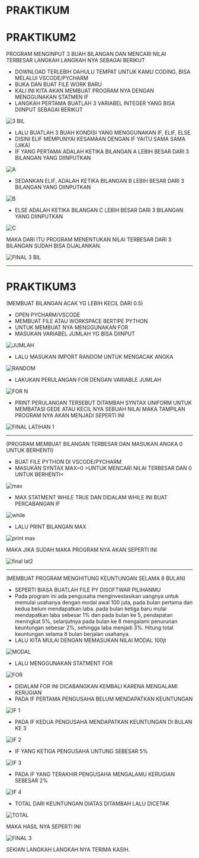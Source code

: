 # PRAKTIKUM
# PRAKTIKUM2
PROGRAM MENGINPUT 3 BUAH BILANGAN DAN MENCARI NILAI TERBESAR
LANGKAH LANGKAH NYA SEBAGAI BERIKUT 

- DOWNLOAD TERLEBIH DAHULU TEMPAT UNTUK KAMU CODING, BISA MELALUI VSCODE/PYCHARM
- BUKA DAN BUAT FILE WORK BARU
- KALI INI KITA AKAN MEMBUAT PROGRAM NYA DENGAN MENGGUNAKAN STATMEN IF
- LANGKAH PERTAMA BUATLAH 3 VARIABEL INTEGER YANG BISA DIINPUT SEBAGAI BERIKUT 

![3 BIL](https://user-images.githubusercontent.com/115516758/200155776-cdd2ebc5-3121-4b51-998a-03f0a0e292a9.PNG)

- LALU BUATLAH 3 BUAH KONDISI YANG MENGGUNAKAN IF, ELIF, ELSE
- DISINI ELIF MEMPUNYAI KESAMAAN DENGAN IF YAITU SAMA SAMA (JIKA)
- IF YANG PERTAMA ADALAH KETIKA BILANGAN A LEBIH BESAR DARI 3 BILANGAN YANG DIINPUTKAN 

![A](https://user-images.githubusercontent.com/115516758/200155838-f344ce5b-d789-4ef5-8599-3e0d277a717d.PNG)

- SEDANKAN ELIF, ADALAH KETIKA BILANGAN B LEBIH BESAR DARI 3 BILANGAN YANG DIINPUTKAN

![B](https://user-images.githubusercontent.com/115516758/200155845-dfa10f23-9356-4240-8ccb-7e7eb9bc0e2e.PNG)

- ELSE ADALAH KETIKA BILANGAN C LEBIH BESAR DARI 3 BILANGAN YANG DIINPUTKAN

![C](https://user-images.githubusercontent.com/115516758/200155848-66c3241f-50d4-434a-814d-7edfe93387b9.PNG)

MAKA DARI ITU PROGRAM MENENTUKAN NILAI TERBESAR DARI 3 BILANGAN SUDAH BISA DIJALANKAN.

![FINAL 3 BIL](https://user-images.githubusercontent.com/115516758/200155898-922b20d0-29d6-4780-8513-caf974a02613.PNG)

-----------------------------------------------------------------------------

# PRAKTIKUM3
(MEMBUAT BILANGAN ACAK YG LEBIH KECIL DARI 0.5)
- OPEN PYCHARM/VSCODE
- MEMBUAT FILE ATAU WORKSPACE BERTIPE PYTHON
- UNTUK MEMBUAT NYA MENGGUNAKAN FOR 
- MASUKAN VARIABEL JUMLAH YG BISA DIINPUT

![JUMLAH](https://user-images.githubusercontent.com/115516758/200155936-c4b1997f-ca32-46b6-b4c5-b93c32aeb4c8.PNG)

- LALU MASUKAN IMPORT RANDOM UNTUK MENGACAK ANGKA 

![RANDOM](https://user-images.githubusercontent.com/115516758/200155962-f9cfd678-b4b6-4fcc-ad16-0d60859f0e63.PNG)

- LAKUKAN PERULANGAN FOR DENGAN VARIABLE JUMLAH

![FOR N](https://user-images.githubusercontent.com/115516758/200156025-1a65dd77-902d-49db-9fd5-6fe9ddb25793.PNG)

- PRINT PERULANGAN TERSEBUT DITAMBAH SYNTAX UNIFORM UNTUK MEMBATASI GEDE ATAU KECIL NYA SEBUAH NILAI
MAKA TAMPILAN PROGRAM NYA AKAN MENJADI SEPERTI INI

![FINAL LATIHAN 1](https://user-images.githubusercontent.com/115516758/200156053-86f8afa6-e031-4bfd-9928-f7bfb248bca4.PNG)

-----------------------------------------------------------------------------
(PROGRAM MEMBUAT BILANGAN TERBESAR DAN MASUKAN ANGKA 0 UNTUK BERHENTI)
- BUAT FILE PYTHON DI VSCODE/PYCHARM
- MASUKAN SYNTAX MAX=0 >UNTUK MENCARI NILAI TERBESAR DAN 0 UNTUK BERHENTI<

![max](https://user-images.githubusercontent.com/115516758/200156093-70e9afe1-09bc-4d1e-9942-da1dfb6d45b5.PNG)

- MAX STATMENT WHILE TRUE DAN DIDALAM WHILE INI BUAT PERCABANGAN IF 

![while](https://user-images.githubusercontent.com/115516758/200156128-358225d0-bf95-4745-871e-bed520fd0f1b.PNG)

- LALU PRINT BILANGAN MAX 

![print max](https://user-images.githubusercontent.com/115516758/200156142-45e33940-201a-4981-99c6-d33f6d3d0144.PNG)

MAKA JIKA SUDAH MAKA PROGRAM NYA AKAN SEPERTI INI 

![final lat2](https://user-images.githubusercontent.com/115516758/200156154-b9913cf8-a2a3-484b-9371-de03a1a82fae.PNG)

----------------------------------------------------------------------------
(MEMBUAT PROGRAM MENGHITUNG KEUNTUNGAN SELAMA 8 BULAN)
- SEPERTI BIASA BUATLAH FILE PY DISOFTWAR PILIHANMU
- Pada program ini ada pengusaha menginvestasikan uangnya untuk memulai usahanya dengan
modal awal 100 juta, pada bulan pertama dan kedua belum mendapatkan laba. pada
bulan ketiga baru mulai mendapatkan laba sebesar 1% dan pada bulan ke 5,
pendapatan meningkat 5%, selanjutnya pada bulan ke 8 mengalami penurunan
keuntungan sebesar 2%, sehingga laba menjadi 3%. Hitung total keuntungan selama 8
bulan berjalan usahanya.
- LALU KITA MULAI DENGAN MEMASUKAN NILAI MODAL 100jt

![MODAL](https://user-images.githubusercontent.com/115516758/200156164-c64cafa3-87fe-4e8e-9a34-58145f04bef0.PNG)

- LALU MENGGUNAKAN STATMENT FOR 

![FOR](https://user-images.githubusercontent.com/115516758/200156192-6d076a62-710a-4478-a382-57e2d1ee36ca.PNG)

- DIDALAM FOR INI DICABANGKAN KEMBALI KARENA MENGALAMI KERUGIAN
- PADA IF PERTAMA PENGUSAHA BELUM MENDAPATKAN KEUNTUNGAN

![IF 1](https://user-images.githubusercontent.com/115516758/200156228-40248652-7afa-4b89-a8e2-0a2ea9815855.PNG)

- PADA IF KEDUA PENGUSAHA MENDAPATKAN KEUNTUNGAN DI BULAN KE 3

![IF 2](https://user-images.githubusercontent.com/115516758/200156237-878bbc69-e79d-41cb-aeb6-24326186ae20.PNG)

- IF YANG KETIGA PENGUSAHA UNTUNG SEBESAR 5%

![IF 3](https://user-images.githubusercontent.com/115516758/200156243-314db7b9-d333-423d-a1d7-0443e06ae5c2.PNG)

- PADA IF YANG TERAKHIR PENGUSAHA MENGALAMU KERUGIAN SEBESAR 2%

![IF 4](https://user-images.githubusercontent.com/115516758/200156251-be27a438-8a3e-488e-99f6-6ff37af1c918.PNG)

- TOTAL DARI KEUNTUNGAN DIATAS DITAMBAH LALU DICETAK

![TOTAL](https://user-images.githubusercontent.com/115516758/200156256-8abe8489-9674-4e68-a5c0-b7af63003757.PNG)

MAKA HASIL NYA SEPERTI INI

![FINAL 3](https://user-images.githubusercontent.com/115516758/200156287-4f24606c-2b21-4e57-b35a-a80137f2611e.PNG)


SEKIAN LANGKAH LANGKAH NYA
TERIMA KASIH.
